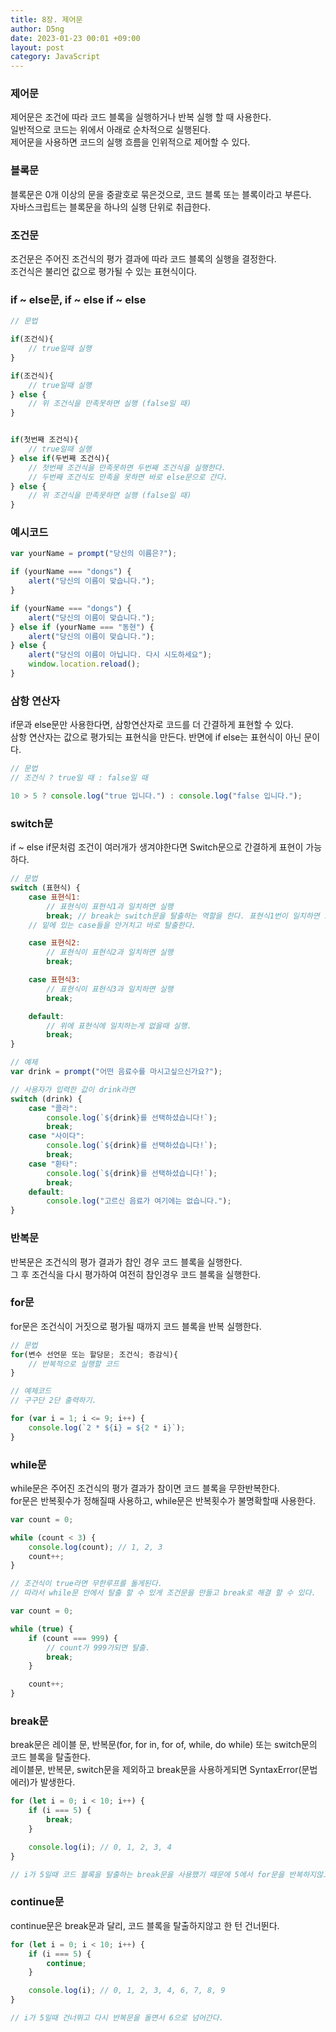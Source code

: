 ```yaml
---
title: 8장. 제어문
author: D5ng
date: 2023-01-23 00:01 +09:00
layout: post
category: JavaScript
---
```


### 제어문

제어문은 조건에 따라 코드 블록을 실행하거나 반복 실행 할 때 사용한다.  
일반적으로 코드는 위에서 아래로 순차적으로 실행된다.  
제어문을 사용하면 코드의 실행 흐름을 인위적으로 제어할 수 있다.

### 블록문

블록문은 0개 이상의 문을 중괄호로 묶은것으로, 코드 블록 또는 블록이라고 부른다.  
자바스크립트는 블록문을 하나의 실행 단위로 취급한다.

### 조건문

조건문은 주어진 조건식의 평가 결과에 따라 코드 블록의 실행을 결정한다.  
조건식은 불리언 값으로 평가될 수 있는 표현식이다.

### if ~ else문, if ~ else if ~ else

```js
// 문법

if(조건식){
	// true일때 실행
}

if(조건식){
	// true일때 실행
} else {
	// 위 조건식을 만족못하면 실행 (false일 때)
}


if(첫번째 조건식){
	// true일때 실행
} else if(두번째 조건식){
	// 첫번째 조건식을 만족못하면 두번째 조건식을 실행한다.
	// 두번째 조건식도 만족을 못하면 바로 else문으로 간다.
} else {
	// 위 조건식을 만족못하면 실행 (false일 때)
}
```

### 예시코드

```js
var yourName = prompt("당신의 이름은?");

if (yourName === "dongs") {
	alert("당신의 이름이 맞습니다.");
}

if (yourName === "dongs") {
	alert("당신의 이름이 맞습니다.");
} else if (yourName === "동현") {
	alert("당신의 이름이 맞습니다.");
} else {
	alert("당신의 이름이 아닙니다. 다시 시도하세요");
	window.location.reload();
}
```

### 삼항 연산자

if문과 else문만 사용한다면, 삼항연산자로 코드를 더 간결하게 표현할 수 있다.  
삼항 연산자는 값으로 평가되는 표현식을 만든다. 반면에 if else는 표현식이 아닌 문이다.

```js
// 문법
// 조건식 ? true일 때 : false일 때

10 > 5 ? console.log("true 입니다.") : console.log("false 입니다.");
```

### switch문

if ~ else if문처럼 조건이 여러개가 생겨야한다면 Switch문으로 간결하게 표현이 가능하다.

```js
// 문법
switch (표현식) {
	case 표현식1:
		// 표현식이 표현식1과 일치하면 실행
		break; // break는 switch문을 탈출하는 역할을 한다. 표현식1번이 일치하면 코드를 실행하고
	// 밑에 있는 case들을 안거치고 바로 탈출한다.

	case 표현식2:
		// 표현식이 표현식2과 일치하면 실행
		break;

	case 표현식3:
		// 표현식이 표현식3과 일치하면 실행
		break;

	default:
		// 위에 표현식에 일치하는게 없을때 실행.
		break;
}

// 예제
var drink = prompt("어떤 음료수를 마시고싶으신가요?");

// 사용자가 입력한 값이 drink라면
switch (drink) {
	case "콜라":
		console.log(`${drink}를 선택하셨습니다!`);
		break;
	case "사이다":
		console.log(`${drink}를 선택하셨습니다!`);
		break;
	case "환타":
		console.log(`${drink}를 선택하셨습니다!`);
		break;
	default:
		console.log("고르신 음료가 여기에는 없습니다.");
}
```

### 반복문

반복문은 조건식의 평가 결과가 참인 경우 코드 블록을 실행한다.  
그 후 조건식을 다시 평가하여 여전히 참인경우 코드 블록을 실행한다.

### for문

for문은 조건식이 거짓으로 평가될 때까지 코드 블록을 반복 실행한다.

```js
// 문법
for(변수 선언문 또는 할당문; 조건식; 증감식){
	// 반복적으로 실행할 코드
}
```

```js
// 예제코드
// 구구단 2단 출력하기.

for (var i = 1; i <= 9; i++) {
	console.log(`2 * ${i} = ${2 * i}`);
}
```

### while문

while문은 주어진 조건식의 평가 결과가 참이면 코드 블록을 무한반복한다.  
for문은 반복횟수가 정해질때 사용하고, while문은 반복횟수가 불명확할때 사용한다.

```js
var count = 0;

while (count < 3) {
	console.log(count); // 1, 2, 3
	count++;
}

// 조건식이 true라면 무한루프를 돌게된다.
// 따라서 while문 안에서 탈출 할 수 있게 조건문을 만들고 break로 해결 할 수 있다.

var count = 0;

while (true) {
	if (count === 999) {
		// count가 999가되면 탈출.
		break;
	}

	count++;
}
```

### break문

break문은 레이블 문, 반복문(for, for in, for of, while, do while) 또는 switch문의 코드 블록을 탈출한다.  
레이블문, 반복문, switch문을 제외하고 break문을 사용하게되면 SyntaxError(문법에러)가 발생한다.

```js
for (let i = 0; i < 10; i++) {
	if (i === 5) {
		break;
	}

	console.log(i); // 0, 1, 2, 3, 4
}

// i가 5일때 코드 블록을 탈출하는 break문을 사용했기 때문에 5에서 for문을 반복하지않고 끝낸다.
```

### continue문

continue문은 break문과 달리, 코드 블록을 탈출하지않고 한 턴 건너뛴다.

```js
for (let i = 0; i < 10; i++) {
	if (i === 5) {
		continue;
	}

	console.log(i); // 0, 1, 2, 3, 4, 6, 7, 8, 9
}

// i가 5일때 건너뛰고 다시 반복문을 돌면서 6으로 넘어간다.
```
